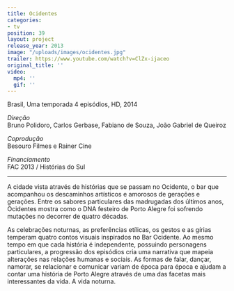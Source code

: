 ```yaml
---
title: Ocidentes
categories:
- tv
position: 39
layout: project
release_year: 2013
image: "/uploads/images/ocidentes.jpg"
trailer: https://www.youtube.com/watch?v=ClZx-ijaceo
original_title: ''
video:
  mp4: ''
  gif: ''
---
```


Brasil, Uma temporada 4 episódios, HD, 2014

_Direção_  
Bruno Polidoro, Carlos Gerbase, Fabiano de Souza, João Gabriel de Queiroz

_Coprodução_  
Besouro Filmes e Rainer Cine

_Financiamento_  
FAC 2013 / Histórias do Sul

---

A cidade vista através de histórias que se passam no Ocidente, o bar que acompanhou os descaminhos artísticos e amorosos de gerações e gerações. Entre os sabores particulares das madrugadas dos últimos anos, Ocidentes mostra como o DNA festeiro de Porto Alegre foi sofrendo mutações no decorrer de quatro décadas.

As celebrações noturnas, as preferências etílicas, os gestos e as gírias temperam quatro contos visuais inspirados no Bar Ocidente. Ao mesmo tempo em que cada história é independente, possuindo personagens particulares, a progressão dos episódios cria uma narrativa que mapeia alterações nas relações humanas e sociais. As formas de falar, dançar, namorar, se relacionar e comunicar variam de época para época e ajudam a contar uma história de Porto Alegre através de uma das facetas mais interessantes da vida. A vida noturna.
